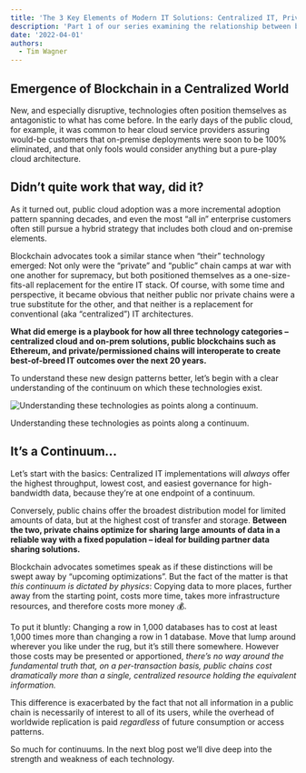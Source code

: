 ```yaml
---
title: 'The 3 Key Elements of Modern IT Solutions: Centralized IT, Private Chains, Public Chains'
description: 'Part 1 of our series examining the relationship between blockchain and centralized technologies '
date: '2022-04-01'
authors:
  - Tim Wagner
---
```


## Emergence of Blockchain in a Centralized World

New, and especially disruptive, technologies often position themselves as antagonistic to what has come before. In the early days of the public cloud, for example, it was common to hear cloud service providers assuring would-be customers that on-premise deployments were soon to be 100% eliminated, and that only fools would consider anything but a pure-play cloud architecture.

## Didn’t quite work that way, did it?

As it turned out, public cloud adoption was a more incremental adoption pattern spanning decades, and even the most “all in” enterprise customers often still pursue a hybrid strategy that includes both cloud and on-premise elements.

Blockchain advocates took a similar stance when “their” technology emerged: Not only were the “private” and “public” chain camps at war with one another for supremacy, but both positioned themselves as a one-size-fits-all replacement for the entire IT stack. Of course, with some time and perspective, it became obvious that neither public nor private chains were a true substitute for the other, and that neither is a replacement for conventional (aka “centralized”) IT architectures.

**What did emerge is a playbook for how all three technology categories – centralized cloud and on-prem solutions, public blockchains such as Ethereum, and private/permissioned chains will interoperate to create best-of-breed IT outcomes over the next 20 years.**

To understand these new design patterns better, let’s begin with a clear understanding of the continuum on which these technologies exist.

![Understanding these technologies as points along a continuum.](https://user-images.githubusercontent.com/98492452/160671724-afef1874-49c5-4cd5-83ee-e1f95c60de9b.png)

Understanding these technologies as points along a continuum.

## It’s a Continuum...

Let’s start with the basics: Centralized IT implementations will *always* offer the highest throughput, lowest cost, and easiest governance for high-bandwidth data, because they’re at one endpoint of a continuum.

Conversely, public chains offer the broadest distribution model for limited amounts of data, but at the highest cost of transfer and storage. **Between the two, private chains optimize for sharing large amounts of data in a reliable way with a fixed population – ideal for building partner data sharing solutions.**

Blockchain advocates sometimes speak as if these distinctions will be swept away by “upcoming optimizations”. But the fact of the matter is that *this continuum is dictated by physics*: Copying data to more places, further away from the starting point, costs more time, takes more infrastructure resources, and therefore costs more money 💰.

To put it bluntly: Changing a row in 1,000 databases has to cost at least 1,000 times more than changing a row in 1 database. Move that lump around wherever you like under the rug, but it’s still there somewhere. However those costs may be presented or apportioned, *there’s no way around the fundamental truth that, on a per-transaction basis, public chains cost dramatically more than a single, centralized resource holding the equivalent information.*

This difference is exacerbated by the fact that not all information in a public chain is necessarily of interest to all of its users, while the overhead of worldwide replication is paid *regardless* of future consumption or access patterns.

So much for continuums. In the next blog post we’ll dive deep into the strength and weakness of each technology.
